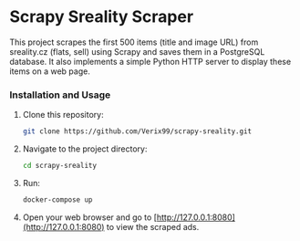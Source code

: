 # Scrapy Sreality Scraper

This project scrapes the first 500 items (title and image URL) from sreality.cz (flats, sell) using Scrapy and saves them in a PostgreSQL database. It also implements a simple Python HTTP server to display these items on a web page.

### Installation and Usage

1. Clone this repository:

    ```bash
    git clone https://github.com/Verix99/scrapy-sreality.git
    ```

2. Navigate to the project directory:

    ```bash
    cd scrapy-sreality
    ```

3. Run:

    ```bash
    docker-compose up
    ```

4. Open your web browser and go to [http://127.0.0.1:8080](http://127.0.0.1:8080) to view the scraped ads.
